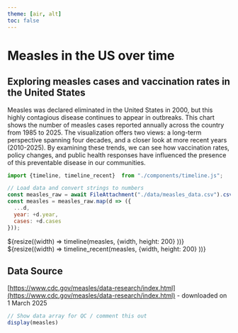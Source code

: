 ```yaml
---
theme: [air, alt]
toc: false
---
```


# Measles in the US over time
## Exploring measles cases and vaccination rates in the United States

Measles was declared eliminated in the United States in 2000, but this highly contagious disease continues to appear in outbreaks. This chart shows the number of measles cases reported annually across the country from 1985 to 2025. The visualization offers two views: a long-term perspective spanning four decades, and a closer look at more recent years (2010-2025). By examining these trends, we can see how vaccination rates, policy changes, and public health responses have influenced the presence of this preventable disease in our communities.

```js
import {timeline, timeline_recent}  from "./components/timeline.js";
```

```js
// Load data and convert strings to numbers
const measles_raw = await FileAttachment("./data/measles_data.csv").csv({typed: true});
const measles = measles_raw.map(d => ({
  ...d,
  year: +d.year,
  cases: +d.cases
}));
```

<div class="card">
${resize((width) => timeline(measles, {width, height: 200} ))}
</div>

<div class="card">
${resize((width) => timeline_recent(measles, {width, height: 200} ))}
</div>


## Data Source

[https://www.cdc.gov/measles/data-research/index.html](https://www.cdc.gov/measles/data-research/index.html) - downloaded on 1 March 2025



```js
// Show data array for QC / comment this out
display(measles)
``` 